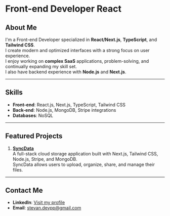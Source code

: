 # Front-end Developer React

## About Me
I'm a Front-end Developer specialized in **React/Next.js**, **TypeScript**, and **Tailwind CSS**.  
I create modern and optimized interfaces with a strong focus on user experience.  
I enjoy working on **complex SaaS** applications, problem-solving, and continually expanding my skill set.  
I also have backend experience with **Node.js** and **Next.js**.

---

## Skills
- **Front-end**: React.js, Next.js, TypeScript, Tailwind CSS  
- **Back-end**: Node.js, MongoDB, Stripe integrations  
- **Databases**: NoSQL  

---

## Featured Projects

1. [**SyncData**](https://github.com/Stv-devl/SyncData)  
   A full-stack cloud storage application built with Next.js, Tailwind CSS, Node.js, Stripe, and MongoDB.  
   SyncData allows users to upload, organize, share, and manage their files.

---

## Contact Me
- **LinkedIn**: [Visit my profile](https://www.linkedin.com/in/stevan-l-793141128/)  
- **Email**: [stevan.devpp@gmail.com](mailto:stevan.devpp@gmail.com)
